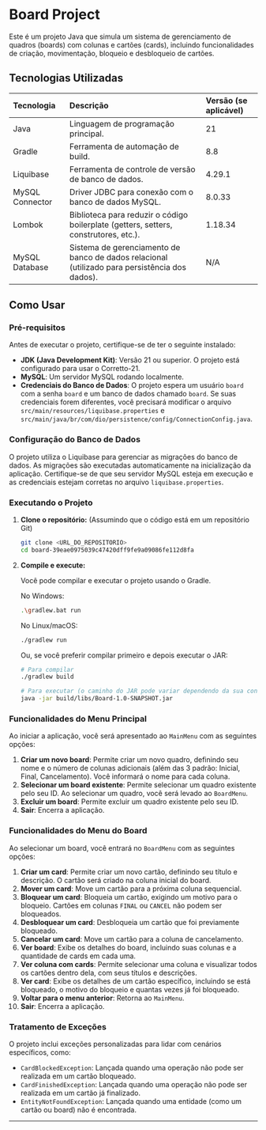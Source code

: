 # Board Project

Este é um projeto Java que simula um sistema de gerenciamento de quadros (boards) com colunas e cartões (cards), incluindo funcionalidades de criação, movimentação, bloqueio e desbloqueio de cartões.

## Tecnologias Utilizadas

| Tecnologia      | Descrição                                                                                                       | Versão (se aplicável) |
| :-------------- | :-------------------------------------------------------------------------------------------------------------- | :-------------------- |
| Java            | Linguagem de programação principal.                                                               | 21                    |
| Gradle          | Ferramenta de automação de build.                                                                    | 8.8                   |
| Liquibase       | Ferramenta de controle de versão de banco de dados.                                                  | 4.29.1                |
| MySQL Connector | Driver JDBC para conexão com o banco de dados MySQL.                                                 | 8.0.33                |
| Lombok          | Biblioteca para reduzir o código boilerplate (getters, setters, construtores, etc.).                 | 1.18.34               |
| MySQL Database  | Sistema de gerenciamento de banco de dados relacional (utilizado para persistência dos dados).       | N/A                   |

## Como Usar

### Pré-requisitos

Antes de executar o projeto, certifique-se de ter o seguinte instalado:

* **JDK (Java Development Kit)**: Versão 21 ou superior. O projeto está configurado para usar o Corretto-21.
* **MySQL**: Um servidor MySQL rodando localmente.
* **Credenciais do Banco de Dados**: O projeto espera um usuário `board` com a senha `board` e um banco de dados chamado `board`. Se suas credenciais forem diferentes, você precisará modificar o arquivo `src/main/resources/liquibase.properties` e `src/main/java/br/com/dio/persistence/config/ConnectionConfig.java`.

### Configuração do Banco de Dados

O projeto utiliza o Liquibase para gerenciar as migrações do banco de dados. As migrações são executadas automaticamente na inicialização da aplicação. Certifique-se de que seu servidor MySQL esteja em execução e as credenciais estejam corretas no arquivo `liquibase.properties`.

### Executando o Projeto

1.  **Clone o repositório:** (Assumindo que o código está em um repositório Git)

    ```bash
    git clone <URL_DO_REPOSITORIO>
    cd board-39eae0975039c47420dff9fe9a09086fe112d8fa
    ```

2.  **Compile e execute:**

    Você pode compilar e executar o projeto usando o Gradle.

    No Windows:

    ```bash
    .\gradlew.bat run
    ```

    No Linux/macOS:

    ```bash
    ./gradlew run
    ```

    Ou, se você preferir compilar primeiro e depois executar o JAR:

    ```bash
    # Para compilar
    ./gradlew build

    # Para executar (o caminho do JAR pode variar dependendo da sua configuração de build)
    java -jar build/libs/Board-1.0-SNAPSHOT.jar
    ```

### Funcionalidades do Menu Principal

Ao iniciar a aplicação, você será apresentado ao `MainMenu` com as seguintes opções:

1.  **Criar um novo board**: Permite criar um novo quadro, definindo seu nome e o número de colunas adicionais (além das 3 padrão: Inicial, Final, Cancelamento). Você informará o nome para cada coluna.
2.  **Selecionar um board existente**: Permite selecionar um quadro existente pelo seu ID. Ao selecionar um quadro, você será levado ao `BoardMenu`.
3.  **Excluir um board**: Permite excluir um quadro existente pelo seu ID.
4.  **Sair**: Encerra a aplicação.

### Funcionalidades do Menu do Board

Ao selecionar um board, você entrará no `BoardMenu` com as seguintes opções:

1.  **Criar um card**: Permite criar um novo cartão, definindo seu título e descrição. O cartão será criado na coluna inicial do board.
2.  **Mover um card**: Move um cartão para a próxima coluna sequencial.
3.  **Bloquear um card**: Bloqueia um cartão, exigindo um motivo para o bloqueio. Cartões em colunas `FINAL` ou `CANCEL` não podem ser bloqueados.
4.  **Desbloquear um card**: Desbloqueia um cartão que foi previamente bloqueado.
5.  **Cancelar um card**: Move um cartão para a coluna de cancelamento.
6.  **Ver board**: Exibe os detalhes do board, incluindo suas colunas e a quantidade de cards em cada uma.
7.  **Ver coluna com cards**: Permite selecionar uma coluna e visualizar todos os cartões dentro dela, com seus títulos e descrições.
8.  **Ver card**: Exibe os detalhes de um cartão específico, incluindo se está bloqueado, o motivo do bloqueio e quantas vezes já foi bloqueado.
9.  **Voltar para o menu anterior**: Retorna ao `MainMenu`.
10. **Sair**: Encerra a aplicação.

### Tratamento de Exceções

O projeto inclui exceções personalizadas para lidar com cenários específicos, como:

* `CardBlockedException`: Lançada quando uma operação não pode ser realizada em um cartão bloqueado.
* `CardFinishedException`: Lançada quando uma operação não pode ser realizada em um cartão já finalizado.
* `EntityNotFoundException`: Lançada quando uma entidade (como um cartão ou board) não é encontrada.

---